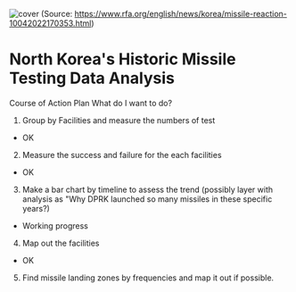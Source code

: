 
![cover](https://github.com/mesege1/dprk_missile_stats/assets/135185712/8981a27e-319a-4aa3-b5b7-5e54cebad933)
(Source: https://www.rfa.org/english/news/korea/missile-reaction-10042022170353.html)
# North Korea's Historic Missile Testing Data Analysis 
Course of Action Plan
What do I want to do?
1. Group by Facilities and measure the numbers of test 
- OK
2. Measure the success and failure for the each facilities
- OK
3. Make a bar chart by timeline to assess the trend
(possibly layer with analysis as "Why DPRK launched so many missiles in these specific years?)
- Working progress
4. Map out the facilities
- OK
5. Find missile landing zones by frequencies and map it out if possible.
